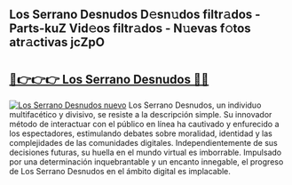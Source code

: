 ## Los Serrano Desnudos D𝚎sn𝚞dos filtr𝚊dos - Parts-kuZ Vid𝚎os filtr𝚊dos - N𝚞evas f𝚘tos atr𝚊ctivas jcZpO

# <h2><a href="http://mb3pgxz.tromn.icu/?c=Los+Serrano+Desnudos">🔗👉👉👉 Los Serrano Desnudos 🔗🔗</a></h2>

[![Los Serrano Desnudos nuevo](https://i.imgur.com/pEAQMta.gif)](http://mb3pgxz.tromn.icu/?c=Los+Serrano+Desnudos)
Los Serrano Desnudos, un individuo multifacético y divisivo, se resiste a la descripción simple. Su innovador método de interactuar con el público en línea ha cautivado y enfurecido a los espectadores, estimulando debates sobre moralidad, identidad y las complejidades de las comunidades digitales. Independientemente de sus decisiones futuras, su huella en el mundo virtual es imborrable. Impulsado por una determinación inquebrantable y un encanto innegable, el progreso de Los Serrano Desnudos en el ámbito digital es implacable.
